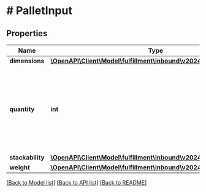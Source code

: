 # # PalletInput

## Properties

Name | Type | Description | Notes
------------ | ------------- | ------------- | -------------
**dimensions** | [**\OpenAPI\Client\Model\fulfillment\inbound\v2024_03_20\Dimensions**](Dimensions.md) |  | [optional]
**quantity** | **int** | The number of containers where all other properties like weight or dimensions are identical. |
**stackability** | [**\OpenAPI\Client\Model\fulfillment\inbound\v2024_03_20\Stackability**](Stackability.md) |  | [optional]
**weight** | [**\OpenAPI\Client\Model\fulfillment\inbound\v2024_03_20\Weight**](Weight.md) |  | [optional]

[[Back to Model list]](../../README.md#models) [[Back to API list]](../../README.md#endpoints) [[Back to README]](../../README.md)
